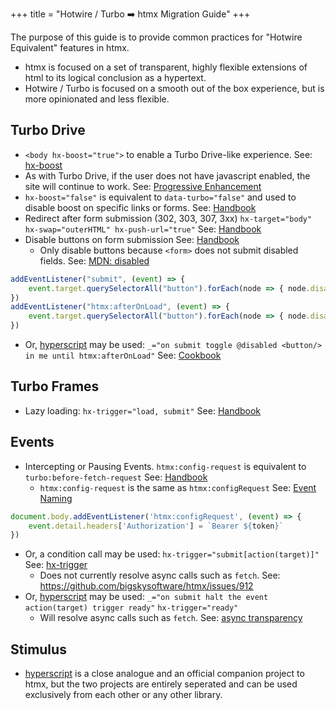 +++
title = "Hotwire / Turbo ➡️ htmx Migration Guide"
+++

The purpose of this guide is to provide common practices for "Hotwire Equivalent" features in htmx.

* htmx is focused on a set of transparent, highly flexible extensions of html to its logical conclusion as a hypertext.
* Hotwire / Turbo is focused on a smooth out of the box experience, but is more opinionated and less flexible.

## Turbo Drive

* `<body hx-boost="true">` to enable a Turbo Drive-like experience. See: [hx-boost](@/attributes/hx-boost.md)
* As with Turbo Drive, if the user does not have javascript enabled, the site will continue to work. See: [Progressive Enhancement](https://en.wikipedia.org/wiki/Progressive_enhancement)
* `hx-boost="false"` is equivalent to `data-turbo="false"` and used to disable boost on specific links or forms. See: [Handbook](https://turbo.hotwired.dev/handbook/drive#disabling-turbo-drive-on-specific-links-or-forms)
* Redirect after form submission (302, 303, 307, 3xx) `hx-target="body" hx-swap="outerHTML" hx-push-url="true"` See: [Handbook](https://turbo.hotwired.dev/handbook/drive#redirecting-after-a-form-submission)
* Disable buttons on form submission See: [Handbook](https://turbo.hotwired.dev/handbook/drive#form-submissions)
  * Only disable buttons because `<form>` does not submit disabled fields. See: [MDN: disabled](https://developer.mozilla.org/docs/Web/HTML/Attributes/disabled)
```javascript
addEventListener("submit", (event) => {
    event.target.querySelectorAll("button").forEach(node => { node.disabled = true })
})
addEventListener("htmx:afterOnLoad", (event) => {
    event.target.querySelectorAll("button").forEach(node => { node.disabled = false })
})
```
* Or, [hyperscript](https://hyperscript.org) may be used: `_="on submit toggle @disabled <button/> in me until htmx:afterOnLoad"` See: [Cookbook](https://hyperscript.org/cookbook/)

## Turbo Frames

* Lazy loading: `hx-trigger="load, submit"`  See: [Handbook](https://turbo.hotwired.dev/reference/frames#lazy-loaded-frame)

## Events

* Intercepting or Pausing Events. `htmx:config-request` is equivalent to `turbo:before-fetch-request` See: [Handbook](https://turbo.hotwired.dev/handbook/drive#pausing-requests)
  * `htmx:config-request` is the same as `htmx:configRequest` See: [Event Naming](@/docs.md#event_naming)

```javascript
document.body.addEventListener('htmx:configRequest', (event) => {
    event.detail.headers['Authorization'] = `Bearer ${token}`
})
```

* Or, a condition call may be used: `hx-trigger="submit[action(target)]"` See: [hx-trigger](@/attributes/hx-trigger.md)
  * Does not currently resolve async calls such as `fetch`. See: https://github.com/bigskysoftware/htmx/issues/912
* Or, [hyperscript](https://hyperscript.org) may be used: `_="on submit halt the event action(target) trigger ready"` `hx-trigger="ready"`
  * Will resolve async calls such as `fetch`. See: [async transparency](https://hyperscript.org/docs/#async)

## Stimulus

* [hyperscript](https://hyperscript.org) is a close analogue and an official companion project to htmx, but the two projects are entirely seperated and can be used exclusively from each other or any other library.
